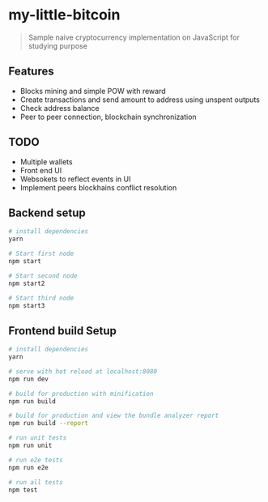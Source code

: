 # my-little-bitcoin

> Sample naive cryptocurrency implementation on JavaScript for studying purpose

## Features

- Blocks mining and simple POW with reward
- Create transactions and send amount to address using unspent outputs
- Check address balance
- Peer to peer connection, blockchain synchronization

## TODO

- Multiple wallets
- Front end UI
- Websokets to reflect events in UI
- Implement peers blockhains conflict resolution

## Backend setup

``` bash
# install dependencies
yarn

# Start first node
npm start

# Start second node
npm start2

# Start third node
npm start3
```

## Frontend build Setup

``` bash
# install dependencies
yarn

# serve with hot reload at localhost:8080
npm run dev

# build for production with minification
npm run build

# build for production and view the bundle analyzer report
npm run build --report

# run unit tests
npm run unit

# run e2e tests
npm run e2e

# run all tests
npm test
```
 